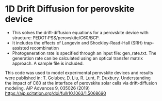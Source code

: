 # 1D Drift Diffusion for perovskite device

* This solves the drift-diffusion equations for a perovskite device with structure:
PEDOT:PSS/perovskite/C60/BCP. 
* It includes the effects of Langevin and Shockley-Read-Hall (SRH) trap-assisted recombination
* Photogeneration rate is specified through an input file: gen_rate.txt. The generation rate
  can be calculated using an optical transfer matrix approach. A sample file is included.

This code was used to model experimental perovskite devices and results were published in:
T. Golubev, D. Liu, R. Lunt, P. Duxbury. Understanding the impact of C60 at the interface of perovskite solar cells via drift-diffusion modeling. AIP Advances 9, 035026 (2019)
https://aip.scitation.org/doi/full/10.1063/1.5068690

